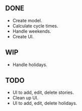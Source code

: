 DONE
----
* Create model.
* Calculate cycle times.
* Handle weekends.
* Create UI.

WIP
---
* Handle holidays.

TODO
----
* UI to add, edit, delete stories.
* Clean up UI.
* UI to add, edit, delete holidays.
